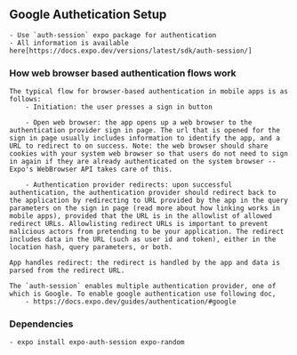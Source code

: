 ## Google Authetication Setup

    - Use `auth-session` expo package for authentication
    - All information is available here[https://docs.expo.dev/versions/latest/sdk/auth-session/]

### How web browser based authentication flows work

    The typical flow for browser-based authentication in mobile apps is as follows:
        - Initiation: the user presses a sign in button

        - Open web browser: the app opens up a web browser to the authentication provider sign in page. The url that is opened for the sign in page usually includes information to identify the app, and a URL to redirect to on success. Note: the web browser should share cookies with your system web browser so that users do not need to sign in again if they are already authenticated on the system browser -- Expo's WebBrowser API takes care of this.

        - Authentication provider redirects: upon successful authentication, the authentication provider should redirect back to the application by redirecting to URL provided by the app in the query parameters on the sign in page (read more about how linking works in mobile apps), provided that the URL is in the allowlist of allowed redirect URLs. Allowlisting redirect URLs is important to prevent malicious actors from pretending to be your application. The redirect includes data in the URL (such as user id and token), either in the location hash, query parameters, or both.

    App handles redirect: the redirect is handled by the app and data is parsed from the redirect URL.

    The `auth-session` enables multiple authentication provider, one of which is Google. To enable google authentication use following doc,
        - https://docs.expo.dev/guides/authentication/#google

### Dependencies

    - expo install expo-auth-session expo-random
